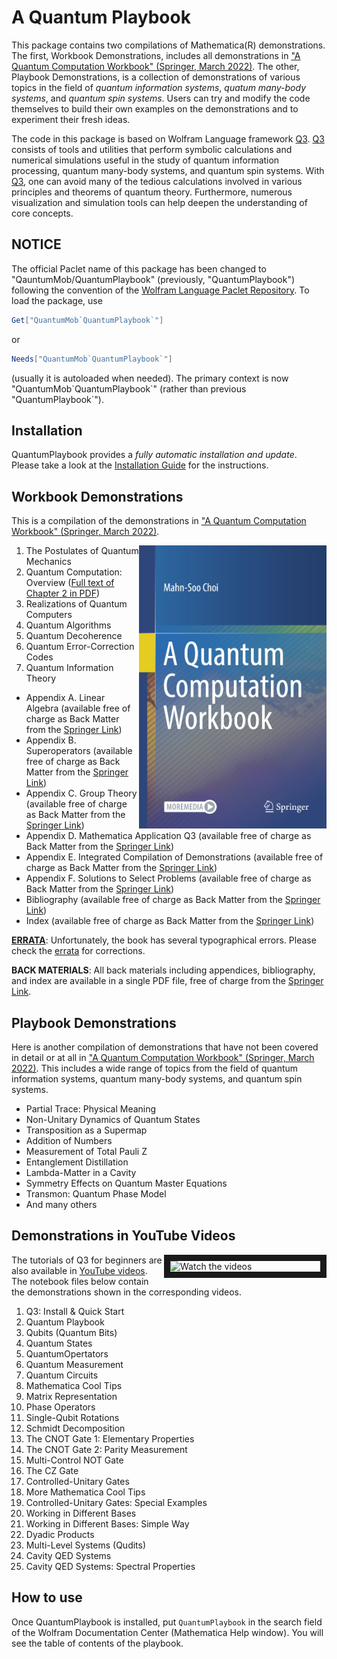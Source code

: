 # A Quantum Playbook

This package contains two compilations of Mathematica(R) demonstrations. The first, Workbook Demonstrations, includes all demonstrations in ["A Quantum Computation Workbook" (Springer, March 2022)](https://link.springer.com/book/9783030912130). The other, Playbook Demonstrations, is a collection of demonstrations of various topics in the field of *quantum information systems*, *quatum many-body systems*, and *quantum spin systems*. Users can try and modify the code themselves to build their own examples on the demonstrations and to experiment their fresh ideas.

The code in this package is based on Wolfram Language framework [Q3](https://github.com/quantum-mob/Q3). [Q3](https://github.com/quantum-mob/Q3) consists of tools and utilities that perform symbolic calculations and numerical simulations useful in the study of quantum information processing, quantum many-body systems, and quantum spin systems. With [Q3](https://github.com/quantum-mob/Q3), one can avoid many of the tedious calculations involved in various principles and theorems of quantum theory. Furthermore, numerous visualization and simulation tools can help deepen the understanding of core concepts.

## NOTICE

The official Paclet name of this package has been changed to "QauntumMob/QuantumPlaybook" (previously, "QuantumPlaybook") following the convention of the [Wolfram Language Paclet Repository](https://resources.wolframcloud.com/PacletRepository/). To load the package, use
```Mathematica
Get["QuantumMob`QuantumPlaybook`"]
```
or
```Mathematica
Needs["QuantumMob`QuantumPlaybook`"]
```
(usually it is autoloaded when needed).
The primary context is now "QuantumMob\`QuantumPlaybook\`" (rather than previous "QuantumPlaybook\`").

## Installation

QuantumPlaybook provides a *fully automatic installation and update*. Please take a look at the [Installation Guide](./INSTALL.md) for the instructions.


## Workbook Demonstrations

This is a compilation of the demonstrations in ["A Quantum Computation Workbook" (Springer, March 2022)](https://link.springer.com/book/9783030912130).

<a href="https://link.springer.com/book/9783030912130">
<img src="Main/Assets/Samples/BookCover.jpg" align="right" width="300" alt="Quantum Workbook Cover"/>
</a>

1. The Postulates of Quantum Mechanics
2. Quantum Computation: Overview ([Full text of Chapter 2 in PDF](./Samples/Chapter2.pdf))
3. Realizations of Quantum Computers
4. Quantum Algorithms
5. Quantum Decoherence
6. Quantum Error-Correction Codes
7. Quantum Information Theory
- Appendix A. Linear Algebra (available free of charge as Back Matter from the [Springer Link](https://link.springer.com/book/9783030912130))
- Appendix B. Superoperators (available free of charge as Back Matter from the [Springer Link](https://link.springer.com/book/9783030912130))
- Appendix C. Group Theory (available free of charge as Back Matter from the [Springer Link](https://link.springer.com/book/9783030912130))
- Appendix D. Mathematica Application Q3 (available free of charge as Back Matter from the [Springer Link](https://link.springer.com/book/9783030912130))
- Appendix E. Integrated Compilation of Demonstrations (available free of charge as Back Matter from the [Springer Link](https://link.springer.com/book/9783030912130))
- Appendix F. Solutions to Select Problems (available free of charge as Back Matter from the [Springer Link](https://link.springer.com/book/9783030912130))
- Bibliography (available free of charge as Back Matter from the [Springer Link](https://link.springer.com/book/9783030912130))
- Index (available free of charge as Back Matter from the [Springer Link](https://link.springer.com/book/9783030912130))

[**ERRATA**](./Main/Assets/Samples/Errata.pdf): Unfortunately, the book has several typographical errors. Please check the [errata](./Main/Assets/Samples/Errata.pdf) for corrections.

**BACK MATERIALS**: All back materials including appendices, bibliography, and index are available in a single PDF file, free of charge from the [Springer Link](https://link.springer.com/book/9783030912130).


## Playbook Demonstrations

Here is another compilation of demonstrations that have not been covered in detail or at all in ["A Quantum Computation Workbook" (Springer, March 2022)](https://link.springer.com/book/9783030912130). This includes a wide range of topics from the field of quantum information systems, quantum many-body systems, and quantum spin systems.

- Partial Trace: Physical Meaning
- Non-Unitary Dynamics of Quantum States
- Transposition as a Supermap
- Addition of Numbers
- Measurement of Total Pauli Z
- Entanglement Distillation
- Lambda-Matter in a Cavity
- Symmetry Effects on Quantum Master Equations
- Transmon: Quantum Phase Model
- And many others


## Demonstrations in YouTube Videos

<a href="https://www.youtube.com/@QuantumWorkforceCenter/videos" target="_blank">
<img src="http://img.youtube.com/vi/k2icqSdb0FA/mqdefault.jpg" alt="Watch the videos" width="240" border="10" align="right" />
</a>

The tutorials of Q3 for beginners are also available in [YouTube videos](https://www.youtube.com/@QuantumWorkforceCenter/videos). The notebook files below contain the demonstrations shown in the corresponding videos.

1. Q3: Install & Quick Start
2. Quantum Playbook
3. Qubits (Quantum Bits)
4. Quantum States
5. QuantumOpertators
6. Quantum Measurement
7. Quantum Circuits
8. Mathematica Cool Tips
9. Matrix Representation
10. Phase Operators
11. Single-Qubit Rotations
12. Schmidt Decomposition
13. The CNOT Gate 1: Elementary Properties
14. The CNOT Gate 2: Parity Measurement
15. Multi-Control NOT Gate
16. The CZ Gate
17. Controlled-Unitary Gates
18. More Mathematica Cool Tips
19. Controlled-Unitary Gates: Special Examples
20. Working in Different Bases
21. Working in Different Bases: Simple Way
22. Dyadic Products
23. Multi-Level Systems (Qudits)
24. Cavity QED Systems
25. Cavity QED Systems: Spectral Properties


## How to use

Once QuantumPlaybook is installed, put `QuantumPlaybook` in the search field of the Wolfram Documentation Center (Mathematica Help window). You will see the table of contents of the playbook.
